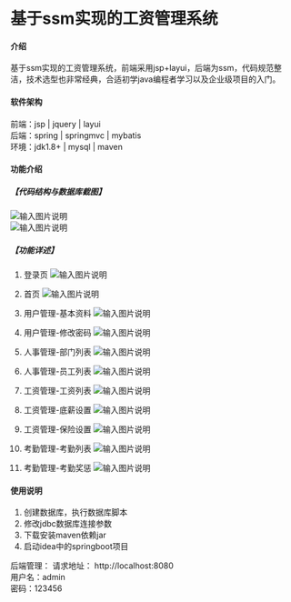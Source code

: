 # 基于ssm实现的工资管理系统

#### 介绍
基于ssm实现的工资管理系统，前端采用jsp+layui，后端为ssm，代码规范整洁，技术选型也非常经典，合适初学java编程者学习以及企业级项目的入门。


#### 软件架构
前端：jsp | jquery | layui  
后端：spring | springmvc | mybatis  
环境：jdk1.8+ | mysql | maven              


#### 功能介绍
##### 【代码结构与数据库截图】
![输入图片说明](images/00.%20代码.jpg)  
![输入图片说明](images/00.%20数据库.jpg)  


##### 【功能详述】 
01. 登录页
![输入图片说明](images/01.%20登录页.jpg)

02. 首页
![输入图片说明](images/02.%20首页.jpg)

03. 用户管理-基本资料
![输入图片说明](images/03.%20用户管理-基本资料.jpg)

04. 用户管理-修改密码
![输入图片说明](images/04.%20用户管理-修改密码.jpg)

05. 人事管理-部门列表
![输入图片说明](images/05.%20人事管理-部门列表.jpg)

06. 人事管理-员工列表
![输入图片说明](images/06.%20人事管理-员工列表.jpg)

07. 工资管理-工资列表
![输入图片说明](images/07.%20工资管理-工资列表.jpg)

08. 工资管理-底薪设置
![输入图片说明](images/08.%20工资管理-底薪设置.jpg)

09. 工资管理-保险设置
![输入图片说明](images/09.%20工资管理-保险设置.jpg)

10. 考勤管理-考勤列表
![输入图片说明](images/10.%20考勤管理-考勤列表.jpg)

11. 考勤管理-考勤奖惩
![输入图片说明](images/11.%20考勤管理-考勤奖惩.jpg)


#### 使用说明
1. 创建数据库，执行数据库脚本  
2. 修改jdbc数据库连接参数  
3. 下载安装maven依赖jar  
4. 启动idea中的springboot项目   

后端管理： 
    请求地址： http://localhost:8080      
    用户名：admin    
    密码：123456      
